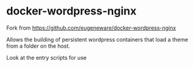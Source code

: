 # docker-wordpress-nginx

Fork from https://github.com/eugeneware/docker-wordpress-nginx

Allows the building of persistent wordpress containers that
load a theme from a folder on the host.

Look at the entry scripts for use
